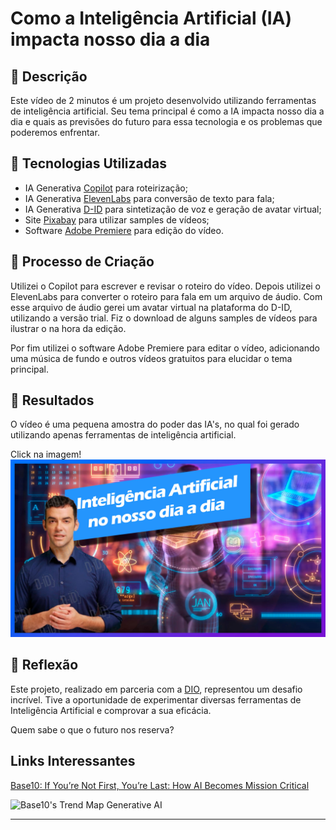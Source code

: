 # Como a Inteligência Artificial (IA) impacta nosso dia a dia

## 📒 Descrição

Este vídeo de 2 minutos é um projeto desenvolvido utilizando ferramentas de inteligência artificial. Seu tema principal é como a IA impacta nosso dia a dia e quais as previsões do futuro para essa tecnologia e os problemas que poderemos enfrentar.

## 🤖 Tecnologias Utilizadas

- IA Generativa [Copilot](https://copilot.microsoft.com/) para roteirização;
- IA Generativa [ElevenLabs](https://elevenlabs.io/) para conversão de texto para fala;
- IA Generativa [D-ID](https://www.d-id.com/) para sintetização de voz e geração de avatar virtual;
- Site [Pixabay](https://pixabay.com/pt/videos/) para utilizar samples de vídeos;
- Software [Adobe Premiere](https://www.adobe.com/products/premiere.html) para edição do vídeo.

## 🧐 Processo de Criação

Utilizei o Copilot para escrever e revisar o roteiro do vídeo.
Depois utilizei o ElevenLabs para converter o roteiro para fala em um arquivo de áudio. Com esse arquivo de áudio gerei um avatar virtual na plataforma do D-ID, utilizando a versão trial. Fiz o download de alguns samples de vídeos para ilustrar o na hora da edição.

Por fim utilizei o software Adobe Premiere para editar o vídeo, adicionando uma música de fundo e outros vídeos gratuitos para elucidar o tema principal.

## 🚀 Resultados

O vídeo é uma pequena amostra do poder das IA's, no qual foi gerado utilizando apenas ferramentas de inteligência artificial.

Click na imagem!
[![Watch the video](https://github.com/devcaiada/lab-natty-or-not/blob/main/images/capa-video.jpg?raw=true)](https://youtu.be/rd4RxYVlOII)

## 💭 Reflexão

Este projeto, realizado em parceria com a [DIO](https://www.dio.me/users/devcaiada), representou um desafio incrível. Tive a oportunidade de experimentar diversas ferramentas de Inteligência Artificial e comprovar a sua eficácia.

Quem sabe o que o futuro nos reserva?

## Links Interessantes

[Base10: If You’re Not First, You’re Last: How AI Becomes Mission Critical](https://base10.vc/post/generative-ai-mission-critical/)

![Base10's Trend Map Generative AI](https://github.com/digitalinnovationone/lab-natty-or-not/assets/730492/f4df26e8-f8f7-4419-8252-c69d73ea930c)

---
